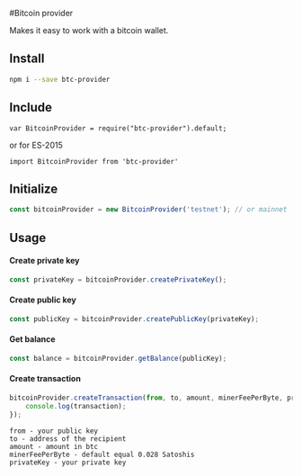 #Bitcoin provider

Makes it easy to work with a bitcoin wallet.

## Install ##
``` bash
npm i --save btc-provider
```
## Include ##
```
var BitcoinProvider = require("btc-provider").default;
```
or for ES-2015
```
import BitcoinProvider from 'btc-provider'
```

## Initialize ##
```javascript
const bitcoinProvider = new BitcoinProvider('testnet'); // or mainnet
```
## Usage ##

#### Create private key ####
```javascript
const privateKey = bitcoinProvider.createPrivateKey();
```
#### Create public key ####
```javascript
const publicKey = bitcoinProvider.createPublicKey(privateKey);
```

#### Get balance ####
```javascript
const balance = bitcoinProvider.getBalance(publicKey);
```
#### Create transaction ####
```javascript
bitcoinProvider.createTransaction(from, to, amount, minerFeePerByte, privateKey).then(transaction=>{
    console.log(transaction);
});
```

```
from - your public key 
to - address of the recipient
amount - amount in btc
minerFeePerByte - default equal 0.028 Satoshis
privateKey - your private key
```

